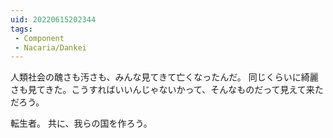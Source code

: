 ```yaml
---
uid: 20220615202344
tags:
 - Component
 - Nacaria/Dankei
---
```


人類社会の醜さも汚さも、みんな見てきて亡くなったんだ。
同じくらいに綺麗さも見てきた。こうすればいいんじゃないかって、そんなものだって見えて来ただろう。

転生者。
共に、我らの国を作ろう。